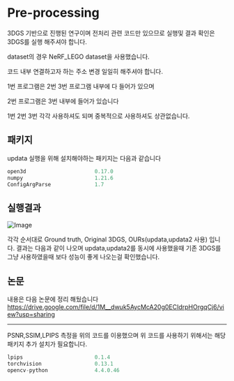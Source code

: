 # Pre-processing


3DGS 기반으로 진행된 연구이며 전처리 관련 코드만 있으므로 
실행및 결과 확인은 3DGS를 실행 해주셔야 합니다.

dataset의 경우 NeRF_LEGO dataset을 사용했습니다.

코드 내부 연결하고자 하는
주소 변경 일일히 해주셔야 합니다.

1번 프로그램은 2번 3번 프로그램 내부에 다 들어가 있으며

2번 프로그램은 3번 내부에 들어가 있습니다

1번 2번 3번 각각 사용하셔도 되며 중복적으로 사용하셔도 상관없습니다.



패키지
----
updata 실행을 위해 설치해야하는 패키지는 다음과 같습니다
```python
open3d                      0.17.0
numpy                       1.21.6
ConfigArgParse              1.7
```



실행결과
----
![Image](https://github.com/user-attachments/assets/6079553d-73af-41b6-a249-a9c18538ff6f)

각각 순서대로 Ground truth,  Original 3DGS,   OURs(updata,updata2 사용) 입니다.
결과는 다음과 같이 나오며 updata,updata2를 
동시에 사용했을때 기존 3DGS를 그냥 사용하였을때 보다 성능이 좋게 나오는걸 확인했습니다.

논문
----
내용은 다음 논문에 정리 해뒀습니다
https://drive.google.com/file/d/1M__dwuk5AycMcA20g0ECIdrpHOrgqCj6/view?usp=sharing

----
PSNR,SSIM,LPIPS 측정을 위의 코드를 이용했으며 위 코드를 사용하기 위해서는 해당 패키지 추가 설치가 필요합니다.
```python
lpips                       0.1.4
torchvision                 0.13.1
opencv-python               4.4.0.46
```

